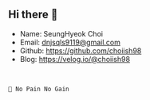 ## Hi there 👋

- Name: SeungHyeok Choi
- Email: dnjsqls9119@gmail.com
- Github: https://github.com/choiish98
- Blog: https://velog.io/@choiish98

<br>

```💬 No Pain No Gain```
